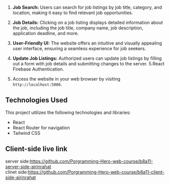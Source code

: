1. **Job Search:** Users can search for job listings by job title, category, and location, making it easy to find relevant job opportunities.

2. **Job Details:** Clicking on a job listing displays detailed information about the job, including the job title, company name, job description, application deadline, and more.

3. **User-Friendly UI:** The website offers an intuitive and visually appealing user interface, ensuring a seamless experience for job seekers.

4. **Update Job Listings:** Authorized users can update job listings by filling out a form with job details and submitting changes to the server.
   5.React Firebase Authentication.
5. Access the website in your web browser by visiting `http://localhost:5000`.

## Technologies Used

This project utilizes the following technologies and libraries:

- React
- React Router for navigation
- Tailwind CSS

## Client-side live link

server side:https://github.com/Porgramming-Hero-web-course/b8a11-server-side-airinrahat<br/>
clinet side:https://github.com/Porgramming-Hero-web-course/b8a11-client-side-airinrahat
